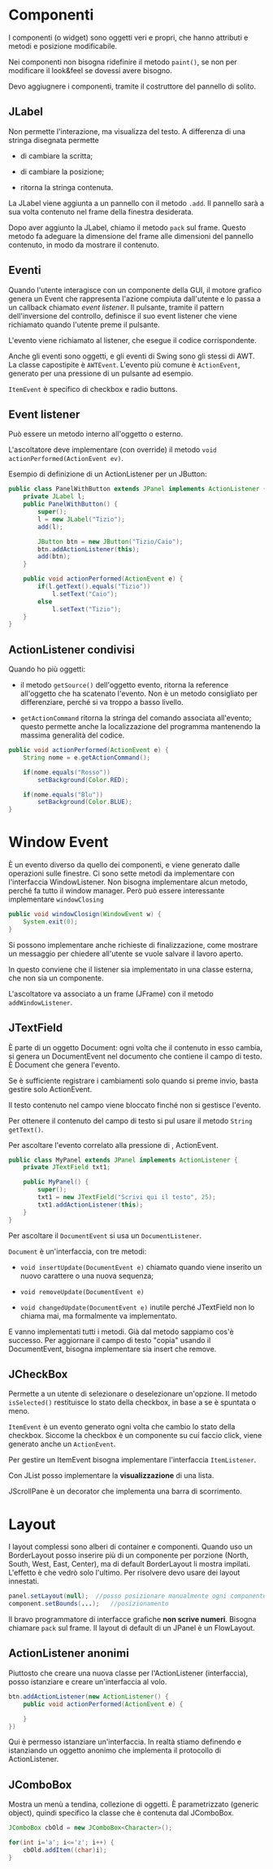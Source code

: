 # Componenti

I componenti (o widget) sono oggetti veri e propri, che hanno attributi e metodi e posizione modificabile.

Nei componenti non bisogna ridefinire il metodo `paint()`, se non per modificare il look&feel se dovessi
avere bisogno.

Devo aggiugnere i componenti, tramite il costruttore del pannello di solito.

## JLabel

Non permette l'interazione, ma visualizza del testo. A differenza di una stringa disegnata permette

- di cambiare la scritta;

- di cambiare la posizione;

- ritorna la stringa contenuta.

La JLabel viene aggiunta a un pannello con il metodo `.add`. Il pannello sarà a sua volta contenuto
nel frame della finestra desiderata.

Dopo aver aggiunto la JLabel, chiamo il metodo `pack` sul frame. Questo metodo fa adeguare la dimensione del
frame alle dimensioni del pannello contenuto, in modo da mostrare il contenuto.

## Eventi

Quando l'utente interagisce con un componente della GUI, il motore grafico genera un Event che
rappresenta l'azione compiuta dall'utente e lo passa a un callback chiamato _event listener_.
Il pulsante, tramite il pattern dell'inversione del controllo, definisce il suo event listener che viene
richiamato quando l'utente preme il pulsante.

L'evento viene richiamato al listener, che esegue il codice corrispondente.

Anche gli eventi sono oggetti, e gli eventi di Swing sono gli stessi di AWT. La classe capostipite è `AWTEvent`.
L'evento più comune è `ActionEvent`, generato per una pressione di un pulsante ad esempio.

`ItemEvent` è specifico di checkbox e radio buttons.

## Event listener

Può essere un metodo interno all'oggetto o esterno.

L'ascoltatore deve implementare (con override) il metodo `void actionPerformed(ActionEvent ev)`.

Esempio di definizione di un ActionListener per un JButton:

```java
public class PanelWithButton extends JPanel implements ActionListener {
    private JLabel l;
    public PanelWithButton() {
        super();
        l = new JLabel("Tizio");
        add(l);

        JButton btn = new JButton("Tizio/Caio");
        btn.addActionListener(this);
        add(btn);
    }

    public void actionPerformed(ActionEvent e) {
        if(l.getText().equals("Tizio"))
            l.setText("Caio");
        else
            l.setText("Tizio");
    }
}
```

## ActionListener condivisi

Quando ho più oggetti:

- il metodo `getSource()` dell'oggetto evento, ritorna la reference all'oggetto che ha scatenato l'evento.
Non è un metodo consigliato per differenziare, perché si va troppo a basso livello.

- `getActionCommand` ritorna la stringa del comando associata all'evento; questo permette anche la localizzazione
del programma mantenendo la massima generalità del codice.

```java
public void actionPerformed(ActionEvent e) {
    String nome = e.getActionCommand();

    if(nome.equals("Rosso"))
        setBackground(Color.RED);

    if(nome.equals("Blu"))
        setBackground(Color.BLUE);
}
```

# Window Event

È un evento diverso da quello dei componenti, e viene generato dalle operazioni sulle finestre. Ci sono sette
metodi da implementare con l'interfaccia WindowListener. Non bisogna implementare alcun metodo, perché
fa tutto il window manager. Però può essere interessante implementare `windowClosing`

```java
public void windowClosign(WindowEvent w) {
    System.exit(0);
}
```

Si possono implementare anche richieste di finalizzazione, come mostrare un messaggio per chiedere all'utente se
vuole salvare il lavoro aperto.

In questo conviene che il listener sia implementato in una classe esterna, che non sia un componente.

L'ascoltatore va associato a un frame (JFrame) con il metodo `addWindowListener`.

## JTextField

È parte di un oggetto Document: ogni volta che il contenuto in esso cambia, si genera un DocumentEvent nel
documento che contiene il campo di testo. È Document che genera l'evento.

Se è sufficiente registrare i cambiamenti solo quando si preme invio, basta gestire solo ActionEvent.

Il testo contenuto nel campo viene bloccato finché non si gestisce l'evento.

Per ottenere il contenuto del campo di testo si pul usare il metodo `String getText()`.

Per ascoltare l'evento correlato alla pressione di <Invio>, ActionEvent.

```java
public class MyPanel extends JPanel implements ActionListener {
    private JTextField txt1;

    public MyPanel() {
        super();
        txt1 = new JTextField("Scrivi qui il testo", 25);
        txt1.addActionListener(this);
    }
}
```

Per ascoltare il `DocumentEvent` si usa un `DocumentListener`.

`Document` è un'interfaccia, con tre metodi:

- `void insertUpdate(DocumentEvent e)` chiamato quando viene inserito un nuovo carattere o una nuova sequenza;

- `void removeUpdate(DocumentEvent e)`

- `void changedUpdate(DocumentEvent e)` inutile perché JTextField non lo chiama mai, ma formalmente va implementato.

E vanno implementati tutti i metodi. Già dal metodo sappiamo cos'è successo.
Per aggiornare il campo di testo "copia" usando il DocumentEvent, bisogna implementare sia insert che remove.

## JCheckBox

Permette a un utente di selezionare o deselezionare un'opzione. Il metodo `isSelected()` restituisce lo
stato della checkbox, in base a se è spuntata o meno.

`ItemEvent` è un evento generato ogni volta che cambio lo stato della checkbox. Siccome la checkbox è
un componente su cui faccio click, viene generato anche un `ActionEvent`.

Per gestire un ItemEvent bisogna implementare l'interfaccia `ItemListener`.

Con JList posso implementare la **visualizzazione** di una lista.

JScrollPane è un decorator che implementa una barra di scorrimento.

# Layout

I layout complessi sono alberi di container e componenti. Quando uso un BorderLayout posso inserire più di
un componente per porzione (North, South, West, East, Center), ma di default BorderLayout li mostra impilati.
L'effetto è che vedrò solo l'ultimo.
Per risolvere devo usare dei layout innestati.

```java
panel.setLayout(null);  //posso posizionare manualmente ogni componente
component.setBounds(...);   //posizionamento
```

Il bravo programmatore di interfacce grafiche **non scrive numeri**. Bisogna chiamare `pack` sul frame.
Il layout di default di un JPanel è un FlowLayout.

## ActionListener anonimi

Piuttosto che creare una nuova classe per l'ActionListener (interfaccia), posso istanziare e creare
un'interfaccia al volo.

```java
btn.addActionListener(new ActionListener() {
    public void actionPerformed(ActionEvent e) {

    }
})
```

Qui è permesso istanziare un'interfaccia. In realtà stiamo definendo e istanziando un oggetto anonimo
che implementa il protocollo di ActionListener.

## JComboBox

Mostra un menù a tendina, collezione di oggetti. È parametrizzato (generic object), quindi specifico
la classe che è contenuta dal JComboBox.

```java
JComboBox cbOld = new JComboBox<Character>();

for(int i='a'; i<='z'; i++) {
    cbOld.addItem((char)i);
}
```
